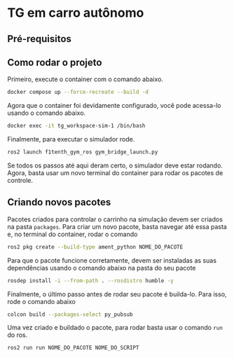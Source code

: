 # TG em carro autônomo

## Pré-requisitos

## Como rodar o projeto

Primeiro, execute o container com o comando abaixo.

```sh
docker compose up --force-recreate --build -d
```

Agora que o container foi devidamente configurado, você pode acessa-lo usando o comando abaixo.

```sh
docker exec -it tg_workspace-sim-1 /bin/bash
```

Finalmente, para executar o simulador rode.

```sh
ros2 launch f1tenth_gym_ros gym_bridge_launch.py
```

Se todos os passos até aqui deram certo, o simulador deve estar rodando. Agora, basta usar um novo terminal do container para rodar os pacotes de controle. 

## Criando novos pacotes

Pacotes criados para controlar o carrinho na simulação devem ser criados na pasta `packages`. Para criar um novo pacote, basta navegar até essa pasta e, no terminal do container, rodar o comando

```sh
ros2 pkg create --build-type ament_python NOME_DO_PACOTE
```

Para que o pacote funcione corretamente, devem ser instaladas as suas dependências usando o comando abaixo na pasta do seu pacote

```sh
rosdep install -i --from-path . --rosdistro humble -y
```

Finalmente, o último passo antes de rodar seu pacote é builda-lo. Para isso, rode o comando abaixo

```sh
colcon build --packages-select py_pubsub
```

Uma vez criado e buildado o pacote, para rodar basta usar o comando `run` do ros.

```sh
ros2 run run NOME_DO_PACOTE NOME_DO_SCRIPT
```

